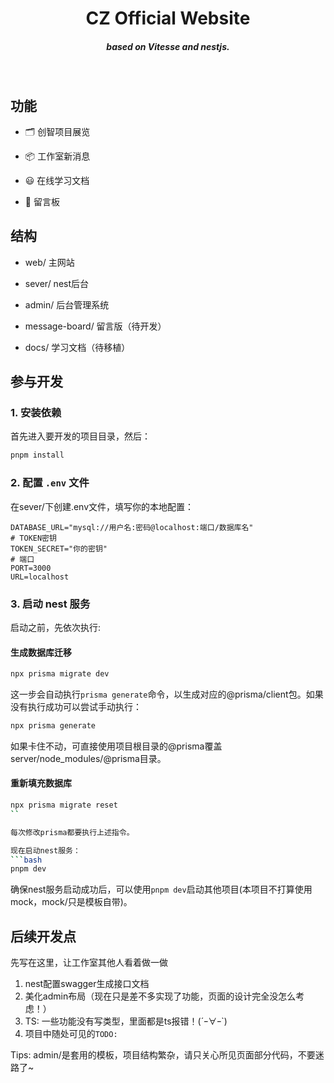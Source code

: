 <h1 align='center'>
  CZ Official Website
</h1>

<h5 align='center'>
<b>based on Vitesse and nestjs.</b>
</h5>

<br>



## 功能

- 🗂 创智项目展览

- 📦 工作室新消息

- 😃 在线学习文档

- 🎨 留言板


## 结构

- web/ 主网站

- sever/ nest后台

- admin/ 后台管理系统

- message-board/ 留言版（待开发）

- docs/ 学习文档（待移植）

## 参与开发

### 1. 安装依赖

首先进入要开发的项目目录，然后：

```bash
pnpm install
```

### 2. 配置 `.env` 文件

在sever/下创建.env文件，填写你的本地配置：

```
DATABASE_URL="mysql://用户名:密码@localhost:端口/数据库名"
# TOKEN密钥
TOKEN_SECRET="你的密钥"
# 端口
PORT=3000
URL=localhost
```

### 3. 启动 nest 服务

启动之前，先依次执行:
#### 生成数据库迁移

```bash
npx prisma migrate dev
```

这一步会自动执行`prisma generate`命令，以生成对应的@prisma/client包。如果没有执行成功可以尝试手动执行：
```bash
npx prisma generate
```
如果卡住不动，可直接使用项目根目录的@prisma覆盖server/node_modules/@prisma目录。

#### 重新填充数据库
```bash
npx prisma migrate reset
``

每次修改prisma都要执行上述指令。

现在启动nest服务：
```bash
pnpm dev
```

确保nest服务启动成功后，可以使用`pnpm dev`启动其他项目(本项目不打算使用mock，mock/只是模板自带)。


## 后续开发点

先写在这里，让工作室其他人看着做一做

1. nest配置swagger生成接口文档
2. 美化admin布局（现在只是差不多实现了功能，页面的设计完全没怎么考虑！）
3. TS: 一些功能没有写类型，里面都是ts报错！(´ｰ∀ｰ`)
4. 项目中随处可见的`TODO:`

Tips: admin/是套用的模板，项目结构繁杂，请只关心所见页面部分代码，不要迷路了~
